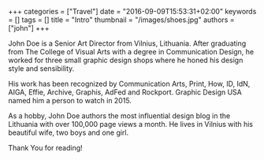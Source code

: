 +++
categories = ["Travel"]
date = "2016-09-09T15:53:31+02:00"
keywords = []
tags = []
title = "Intro"
thumbnail = "/images/shoes.jpg"
authors = ["john"]
+++

John Doe is a Senior Art Director from Vilnius, Lithuania. After graduating from The College of Visual Arts with a degree in Communication Design, he worked for three small graphic design shops where he honed his design style and sensibility.

His work has been recognized by Communication Arts, Print, How, ID, IdN, AIGA, Effie, Archive, Graphis, AdFed and Rockport. Graphic Design USA named him a person to watch in 2015.

As a hobby, John Doe authors the most influential design blog in the Lithuania with over 100,000 page views a month. He lives in Vilnius with his beautiful wife, two boys and one girl.

Thank You for reading!
